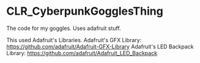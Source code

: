 # CLR_CyberpunkGogglesThing
The code for my goggles. Uses adafruit stuff.

This used Adafruit's Libraries. 
Adafruit's GFX Library: https://github.com/adafruit/Adafruit-GFX-Library
Adafruit's LED Backpack Library: https://github.com/adafruit/Adafruit_LED_Backpack
